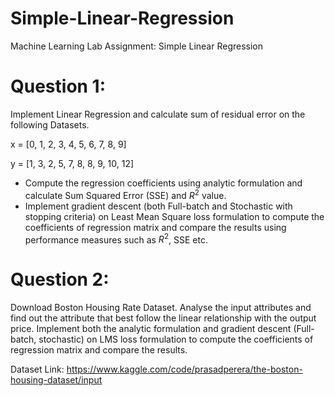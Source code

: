 # Simple-Linear-Regression
Machine Learning Lab Assignment: Simple Linear Regression

# Question 1:
Implement Linear Regression and calculate sum of residual error on the following
Datasets.

x = [0, 1, 2, 3, 4, 5, 6, 7, 8, 9]

y = [1, 3, 2, 5, 7, 8, 8, 9, 10, 12]
* Compute the regression coefficients using analytic formulation and calculate Sum
Squared Error (SSE) and $R^2$ value.
* Implement gradient descent (both Full-batch and Stochastic with stopping
criteria) on Least Mean Square loss formulation to compute the coefficients of
regression matrix and compare the results using performance measures such as $R^2$,
SSE etc.

# Question 2:
Download Boston Housing Rate Dataset. Analyse the input attributes and find out the
attribute that best follow the linear relationship with the output price. Implement both the
analytic formulation and gradient descent (Full-batch, stochastic) on LMS loss
formulation to compute the coefficients of regression matrix and compare the results.

Dataset Link: https://www.kaggle.com/code/prasadperera/the-boston-housing-dataset/input

